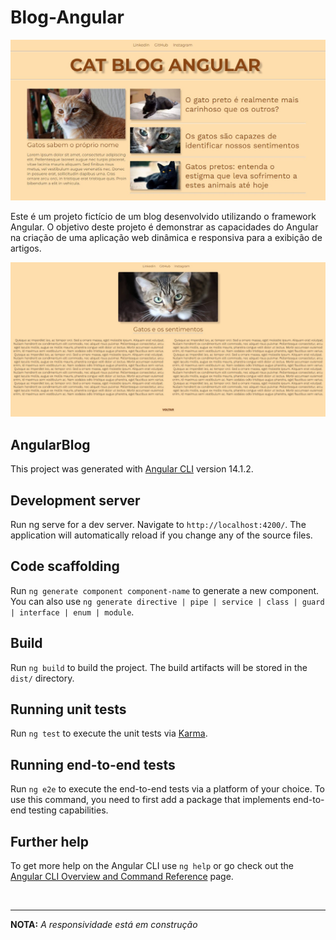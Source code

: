 # Blog-Angular

![Sobre gatos](/image/foto.jpg)

Este é um projeto fictício de um blog desenvolvido utilizando o framework Angular. O objetivo deste projeto é demonstrar as capacidades do Angular na criação de uma aplicação web dinâmica e responsiva para a exibição de artigos.

![Sobre gatos](/image/foto2.jpg)
<br>

## AngularBlog

This project was generated with [Angular CLI](https://github.com/angular/angular-cli) version 14.1.2.

## Development server

Run ng serve for a dev server. Navigate to ``http://localhost:4200/``. The application will automatically reload if you change any of the source files.

## Code scaffolding

Run ``ng generate component component-name`` to generate a new component. You can also use ``ng generate directive | pipe | service | class | guard | interface | enum | module``.

## Build

Run ``ng build`` to build the project. The build artifacts will be stored in the ``dist/`` directory.

## Running unit tests

Run ``ng test`` to execute the unit tests via [Karma](https://karma-runner.github.io/latest/index.html).

## Running end-to-end tests

Run ``ng e2e`` to execute the end-to-end tests via a platform of your choice. To use this command, you need to first add a package that implements end-to-end testing capabilities.

## Further help

To get more help on the Angular CLI use ``ng help`` or go check out the [Angular CLI Overview and Command Reference](https://angular.io/cli) page.

<br>
<hr>

**NOTA:** _A responsividade está em construção_
